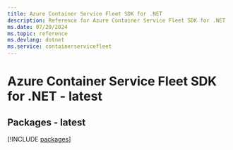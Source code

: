 ```yaml
---
title: Azure Container Service Fleet SDK for .NET
description: Reference for Azure Container Service Fleet SDK for .NET
ms.date: 07/29/2024
ms.topic: reference
ms.devlang: dotnet
ms.service: containerservicefleet
---
```

# Azure Container Service Fleet SDK for .NET - latest
## Packages - latest
[!INCLUDE [packages](container-service-fleet-index.md)]